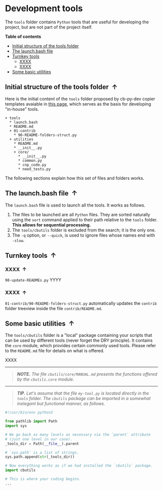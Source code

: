 <!----------------------------------------------------------------
  -- File created by the ''multimd'' project, version 1.0.0.    --
  --                                                            --
  -- ''multimd'', soon to be available on PyPI, is developed at --
  -- https://github.com/bc-tools/for-dev/tree/main/multimd      --
  ---------------------------------------------------------------->


Development tools
=================

The `tools` folder contains `Python` tools that are useful for developing the project, but are not part of the project itself.

**Table of contents**

<a id="MULTIMD-GO-BACK-TO-TOC"></a>
- [Initial structure of the tools folder](#MULTIMD-TOC-ANCHOR-0)
- [The launch.bash file](#MULTIMD-TOC-ANCHOR-1)
- [Turnkey tools](#MULTIMD-TOC-ANCHOR-2)
    - [XXXX](#MULTIMD-TOC-ANCHOR-3)
    - [XXXX](#MULTIMD-TOC-ANCHOR-4)
- [Some basic utilities](#MULTIMD-TOC-ANCHOR-5)

<a id="MULTIMD-TOC-ANCHOR-0"></a>
Initial structure of the tools folder <a href="#MULTIMD-GO-BACK-TO-TOC" style="text-decoration: none;"><span style="margin-left: 0.25em; font-weight: bold; position: relative; top: -.5pt;">&#x2191;</span></a>
-------------------------------------

Here is the initial content of the `tools` folder proposed by cb-py-dev copier templates avaiable in [this page](https://github.com/projetmbc/copier-templates/tree/main/cb-py-dev), which serves as the basis for developing "in-house" tools.

~~~
+ tools
  * launch.bash
  * README.md
  + 01-contrib
    * 90-README-folders-struct.py
  + utilities
    * README.md
    * __init__.py
    + core/
      * __init__.py
      * common.py
      * cnp_code.py
      * need_tests.py
~~~

The following sections explain how this set of files and folders works.

<a id="MULTIMD-TOC-ANCHOR-1"></a>
The launch.bash file <a href="#MULTIMD-GO-BACK-TO-TOC" style="text-decoration: none;"><span style="margin-left: 0.25em; font-weight: bold; position: relative; top: -.5pt;">&#x2191;</span></a>
--------------------

The `launch.bash` file is used to launch all the tools. It works as follows.

1. The files to be launched are all `Python` files. They are sorted naturally using the `sort` command applied to their path relative to the `tools` folder. **This allows for sequential processing.**
2. The `tools/cbutils` folder is excluded from the search; it is the only one.
3. The `-q` option, or `--quick`, is used to ignore files whose names end with `-slow`.

<a id="MULTIMD-TOC-ANCHOR-2"></a>
Turnkey tools <a href="#MULTIMD-GO-BACK-TO-TOC" style="text-decoration: none;"><span style="margin-left: 0.25em; font-weight: bold; position: relative; top: -.5pt;">&#x2191;</span></a>
-------------

<a id="MULTIMD-TOC-ANCHOR-3"></a>
### XXXX <a href="#MULTIMD-GO-BACK-TO-TOC" style="text-decoration: none;"><span style="margin-left: 0.25em; font-weight: bold; position: relative; top: -.5pt;">&#x2191;</span></a>

`90-update-READMEs.py` YYYY

<a id="MULTIMD-TOC-ANCHOR-4"></a>
### XXXX <a href="#MULTIMD-GO-BACK-TO-TOC" style="text-decoration: none;"><span style="margin-left: 0.25em; font-weight: bold; position: relative; top: -.5pt;">&#x2191;</span></a>

`01-contrib/90-README-folders-struct.py` automatically updates the `contrib` folder treeview inside the file `contrib/README.md`.

<a id="MULTIMD-TOC-ANCHOR-5"></a>
Some basic utilities <a href="#MULTIMD-GO-BACK-TO-TOC" style="text-decoration: none;"><span style="margin-left: 0.25em; font-weight: bold; position: relative; top: -.5pt;">&#x2191;</span></a>
--------------------

The `tools/cbutils` folder is a "local" package containing your scripts that can be used by different tools (never forget the DRY principle). It contains the `core` module, which provides certain commonly used tools. Please refer to the `README.md` file for details on what is offered.

XXXX

---

> ***NOTE.*** *The file `cbutils/core/MANUAL.md` presents the functions offered by the `cbutils.core` module.*

---

> ***TIP.*** *Let's assume that the file `my-tool.py` is located directly in the `tools` folder. The `cbutils` package can be imported in a somewhat inelegant but functional manner, as follows.*

~~~python
#!/usr/bin/env python3

from pathlib import Path
import sys

# We go back as many levels as necessary via the `parent` attribute
# (just one level in our case).
_tools_dir = Path(__file__).parent

# `sys.path` is a list of strings.
sys.path.append(str(_tools_dir))

# Now everything works as if we had installed the `cbutils` package.
import cbutils

# This is where your coding begins.
...
~~~
